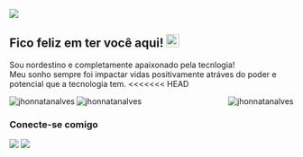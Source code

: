 <p align="left">
  <img src="https://readme-typing-svg.demolab.com/?lines=Olá,+me+chamo+Jhonnatan!;Seja+muito+bem-vindo(a).; &font=Fira%20Code&center=true&width=380&height=50&duration=4000&pause=1000">
</p>

## Fico feliz em ter você aqui! <img src="https://ik.imagekit.io/joaonasc/GitHub/assets/wave_Mdjm5gVSL.gif" width="23">
Sou nordestino e completamente apaixonado pela tecnlogia!
<br>
Meu sonho sempre foi impactar vidas positivamente atráves do poder e potencial que a tecnologia tem.
<<<<<<< HEAD
<br>



<p><img align="right" src="https://github-readme-stats.vercel.app/api/top-langs?username=jhonnatanalves&show_icons=true&locale=en&layout=compact" alt="jhonnatanalves" /> </p>

<p> <img align="left" src="https://github-readme-stats.vercel.app/api?username=jhonnatanalves&show_icons=true&locale=en" alt="jhonnatanalves" /> </p>

<p><img align="center" src="https://github-readme-streak-stats.herokuapp.com/?user=jhonnatanalves&" alt="jhonnatanalves" /></p>

### Conecte-se comigo
<p>
  <a href="https://www.linkedin.com/in/jhonnatansilvaalves/"><img src="https://img.shields.io/badge/LinkedIn-blue?logo=linkedin&logoColor=white&color=0073B1"></a>
  <a href="https://www.instagram.com/ijhongmn/"><img src="https://img.shields.io/badge/instagram-blue?logo=instagram&logoColor=white&color=e95950"></a>
  
</p>